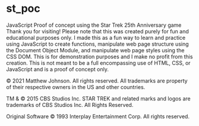 # st_poc
JavaScript Proof of concept using the Star Trek 25th Anniversary game
Thank you for visiting! Please note that this was created purely for fun and educational purposes only. I made this as a fun way to learn and practice using JavaScript to create functions, manipulate web page structure using the Document Object Module, and manipulate web page styles using the CSS DOM. This is for demonstration purposes and I make no profit from this creation. This is not meant to be a full encompassing use of HTML, CSS, or JavaScript and is a proof of concept only.

© 2021 Matthew Johnson. All rights reserved. All trademarks are property of their respective owners in the US and other countries.

TM & © 2015 CBS Studios Inc. STAR TREK and related marks and logos are trademarks of CBS Studios Inc. All Rights Reserved.

Original Software © 1993 Interplay Entertainment Corp. All rights reserved.

